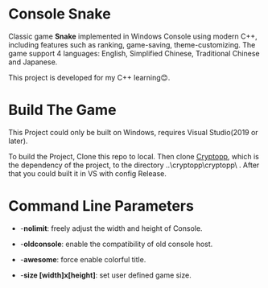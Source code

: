 # Console Snake

Classic game **Snake** implemented in Windows Console using modern C++, including features such as ranking, game-saving, theme-customizing.
The game support 4 languages: English, Simplified Chinese, Traditional Chinese and Japanese.

This project is developed for my C++ learning:blush:.

# Build The Game

This Project could only be built on Windows, requires Visual Studio(2019 or later).

To build the Project, Clone this repo to local. Then clone [Cryptopp](https://github.com/weidai11/cryptopp), which is the dependency of the project, to the directory ..\cryptopp\cryptopp\ . After that you could built it in VS with config Release.

# Command Line Parameters

- -**nolimit**: freely adjust the width and height of Console.

- -**oldconsole**: enable the compatibility of old console host.

- -**awesome**: force enable colorful title.

- -**size [width]x[height]**: set user defined game size.
